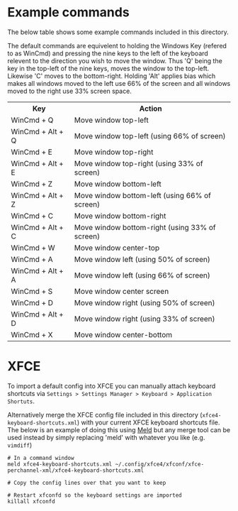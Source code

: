 Example commands
================
The below table shows some example commands included in this directory.

The default commands are equivelent to holding the Windows Key (refered to as WinCmd) and pressing the nine keys to the left of the keyboard relevent to the direction you wish to move the window. Thus 'Q' being the key in the top-left of the nine keys, moves the window to the top-left. Likewise 'C' moves to the bottom-right. Holding 'Alt' applies bias which makes all windows moved to the left use 66% of the screen and all windows moved to the right use 33% screen space.

<table>
	<tr>
		<th>Key</th>
		<th>Action</th>
	</tr>
	<tr>
		<td>WinCmd + Q</td>
		<td>Move window top-left</td>
	</tr>
	<tr>
		<td>WinCmd + Alt + Q</td>
		<td>Move window top-left (using 66% of screen)</td>
	</tr>
	<tr>
		<td>WinCmd + E</td>
		<td>Move window top-right</td>
	</tr>
	<tr>
		<td>WinCmd + Alt + E</td>
		<td>Move window top-right (using 33% of screen)</td>
	</tr>
	<tr>
		<td>WinCmd + Z</td>
		<td>Move window bottom-left</td>
	</tr>
	<tr>
		<td>WinCmd + Alt + Z</td>
		<td>Move window bottom-left (using 66% of screen)</td>
	</tr>
	<tr>
		<td>WinCmd + C</td>
		<td>Move window bottom-right</td>
	</tr>
	<tr>
		<td>WinCmd + Alt + C</td>
		<td>Move window bottom-right (using 33% of screen)</td>
	</tr>
	<tr>
		<td>WinCmd + W</td>
		<td>Move window center-top</td>
	</tr>
	<tr>
		<td>WinCmd + A</td>
		<td>Move window left (using 50% of screen)</td>
	</tr>
	<tr>
		<td>WinCmd + Alt + A</td>
		<td>Move window left (using 66% of screen)</td>
	</tr>
	<tr>
		<td>WinCmd + S</td>
		<td>Move window center screen</td>
	</tr>
	<tr>
		<td>WinCmd + D</td>
		<td>Move window right (using 50% of screen)</td>
	</tr>
	<tr>
		<td>WinCmd + Alt + D</td>
		<td>Move window right (using 33% of screen)</td>
	</tr>
	<tr>
		<td>WinCmd + X</td>
		<td>Move window center-bottom</td>
	</tr>
</table>

XFCE
====
To import a default config into XFCE you can manually attach keyboard shortcuts via `Settings > Settings Manager > Keyboard > Application Shortuts`.

Alternatively merge the XFCE config file included in this directory (`xfce4-keyboard-shortcuts.xml`) with your current XFCE keyboard shortcuts file. The below is an example of doing this using [Meld](http://meldmerge.org/) but any merge tool can be used instead by simply replacing 'meld' with whatever you like (e.g. `vimdiff`)

	# In a command window
	meld xfce4-keyboard-shortcuts.xml ~/.config/xfce4/xfconf/xfce-perchannel-xml/xfce4-keyboard-shortcuts.xml

	# Copy the config lines over that you want to keep

	# Restart xfconfd so the keyboard settings are imported
	killall xfconfd
